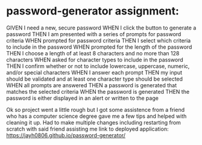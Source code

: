 # password-generator assignment:
GIVEN I need a new, secure password
WHEN I click the button to generate a password
THEN I am presented with a series of prompts for password criteria
WHEN prompted for password criteria
THEN I select which criteria to include in the password
WHEN prompted for the length of the password
THEN I choose a length of at least 8 characters and no more than 128 characters
WHEN asked for character types to include in the password
THEN I confirm whether or not to include lowercase, uppercase, numeric, and/or special characters
WHEN I answer each prompt
THEN my input should be validated and at least one character type should be selected
WHEN all prompts are answered
THEN a password is generated that matches the selected criteria
WHEN the password is generated
THEN the password is either displayed in an alert or written to the page

Ok so project went a little rough but I got some assistence from a friend who has a computer science degree gave me a few tips and helped with cleaning it up. 
Had to make multiple changes including restarting from scratch with said friend assisting me
link to deployed application:
https://jayh0806.github.io/password-generator/





